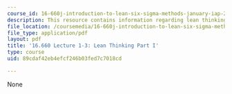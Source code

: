 ```yaml
---
course_id: 16-660j-introduction-to-lean-six-sigma-methods-january-iap-2012
description: This resource contains information regarding lean thinking part I.
file_location: /coursemedia/16-660j-introduction-to-lean-six-sigma-methods-january-iap-2012/89cdaf42eb4efcf246b03fed7c7018cd_MIT16_660JIAP12_1-3part1.pdf
file_type: application/pdf
layout: pdf
title: '16.660 Lecture 1-3: Lean Thinking Part I'
type: course
uid: 89cdaf42eb4efcf246b03fed7c7018cd

---
```

None